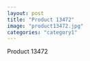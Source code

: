 ```yaml
---
layout: post
title: "Product 13472"
image: "product13472.jpg"
categories: "category1"
---
```

Product 13472
